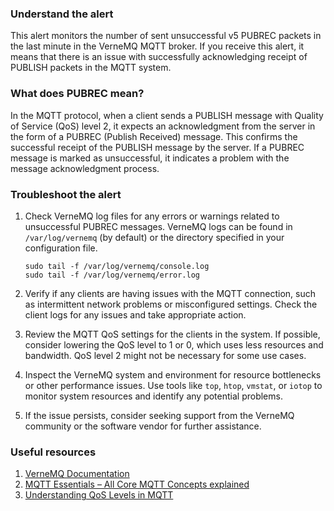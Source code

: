### Understand the alert

This alert monitors the number of sent unsuccessful v5 PUBREC packets in the last minute in the VerneMQ MQTT broker. If you receive this alert, it means that there is an issue with successfully acknowledging receipt of PUBLISH packets in the MQTT system.

### What does PUBREC mean?

In the MQTT protocol, when a client sends a PUBLISH message with Quality of Service (QoS) level 2, it expects an acknowledgment from the server in the form of a PUBREC (Publish Received) message. This confirms the successful receipt of the PUBLISH message by the server. If a PUBREC message is marked as unsuccessful, it indicates a problem with the message acknowledgment process.

### Troubleshoot the alert

1. Check VerneMQ log files for any errors or warnings related to unsuccessful PUBREC messages. VerneMQ logs can be found in `/var/log/vernemq` (by default) or the directory specified in your configuration file.

   ```
   sudo tail -f /var/log/vernemq/console.log
   sudo tail -f /var/log/vernemq/error.log
   ```

2. Verify if any clients are having issues with the MQTT connection, such as intermittent network problems or misconfigured settings. Check the client logs for any issues and take appropriate action.

3. Review the MQTT QoS settings for the clients in the system. If possible, consider lowering the QoS level to 1 or 0, which uses less resources and bandwidth. QoS level 2 might not be necessary for some use cases.

4. Inspect the VerneMQ system and environment for resource bottlenecks or other performance issues. Use tools like `top`, `htop`, `vmstat`, or `iotop` to monitor system resources and identify any potential problems.

5. If the issue persists, consider seeking support from the VerneMQ community or the software vendor for further assistance.

### Useful resources

1. [VerneMQ Documentation](https://vernemq.com/documentation.html)
2. [MQTT Essentials – All Core MQTT Concepts explained](https://www.hivemq.com/mqtt-essentials/)
3. [Understanding QoS Levels in MQTT](https://www.hivemq.com/blog/mqtt-essentials-part-6-mqtt-quality-of-service-levels/)
